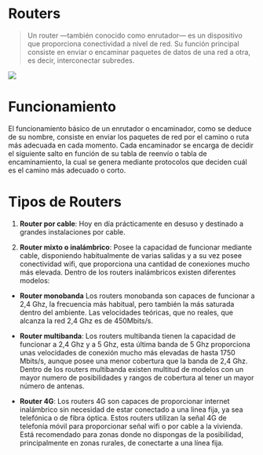 # Routers

>Un router —también conocido como enrutador—​ es un dispositivo que proporciona conectividad a nivel de red. Su función principal consiste en enviar o encaminar paquetes de datos de una red a otra, es decir, interconectar subredes.

![][Imagen_1]

# Funcionamiento

El funcionamiento básico de un enrutador o encaminador, como se deduce de su nombre, consiste en enviar los paquetes de red por el camino o ruta más adecuada en cada momento. Cada encaminador se encarga de decidir el siguiente salto en función de su tabla de reenvío o tabla de encaminamiento, la cual se genera mediante protocolos que deciden cuál es el camino más adecuado o corto.

# Tipos de Routers

1. **Router por cable**: Hoy en día prácticamente en desuso y destinado a grandes instalaciones por cable.

2. **Router mixto o inalámbrico**: Posee la capacidad de funcionar mediante cable, disponiendo habitualmente de varias salidas y a su vez posee conectividad wifi, que proporciona una cantidad de conexiones mucho más elevada. Dentro de los routers inalámbricos existen diferentes modelos:

* **Router monobanda** Los routers monobanda son capaces de funcionar a 2,4 Ghz, la frecuencia más habitual, pero también la más saturada dentro del ambiente. Las velocidades teóricas, que no reales, que alcanza la red 2,4 Ghz es de 450Mbits/s.

* **Router multibanda**: Los routers multibanda tienen la capacidad de funcionar a 2,4 Ghz y a 5 Ghz, esta última banda de 5 Ghz proporciona unas velocidades de conexión mucho más elevadas de hasta 1750 Mbits/s, aunque posee una menor cobertura que la banda de 2,4 Ghz. Dentro de los routers multibanda existen multitud de modelos con un mayor numero de posibilidades y rangos de cobertura al tener un mayor número de antenas.

* **Router 4G**: Los routers 4G son capaces de proporcionar internet inalámbrico sin necesidad de estar conectado a una linea fija, ya sea telefónica o de fibra óptica. Estos routers utilizan la señal 4G de telefonía móvil para proporcionar señal wifi o por cable a la vivienda. Está recomendado para zonas donde no dispongas de la posibilidad, principalmente en zonas rurales, de conectarte a una línea fija.



[Imagen_1]:https://blog.gruponovelec.com/wp-content/uploads/2018/01/router-wifi-dual-doble-banda.jpg